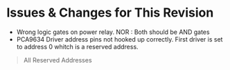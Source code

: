 # Issues & Changes for This Revision

- Wrong logic gates on power relay. NOR : Both should be AND gates
- PCA9634 Driver address pins not hooked up correctly. First driver is set to address 0 whitch is a reserved address.

> All Reserved Addresses